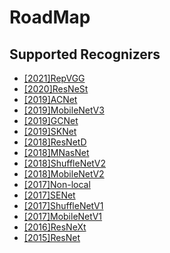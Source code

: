
# RoadMap

## Supported Recognizers

* [[2021]RepVGG](https://arxiv.org/abs/2101.03697)
* [[2020]ResNeSt](https://arxiv.org/abs/2004.08955)
* [[2019]ACNet](https://arxiv.org/abs/1908.03930)
* [[2019]MobileNetV3](https://arxiv.org/abs/1905.02244)
* [[2019]GCNet](https://arxiv.org/abs/1904.11492)
* [[2019]SKNet](https://arxiv.org/abs/1903.06586)
* [[2018]ResNetD](https://arxiv.org/abs/1812.01187)
* [[2018]MNasNet](https://arxiv.org/abs/1807.11626)
* [[2018]ShuffleNetV2](https://arxiv.org/abs/1807.11164)
* [[2018]MobileNetV2](https://arxiv.org/abs/1801.04381)
* [[2017]Non-local](https://arxiv.org/abs/1711.07971)
* [[2017]SENet](https://arxiv.org/abs/1709.01507)
* [[2017]ShuffleNetV1](https://arxiv.org/abs/1707.01083)
* [[2017]MobileNetV1](https://arxiv.org/abs/1704.04861)
* [[2016]ResNeXt](https://arxiv.org/abs/1611.05431)
* [[2015]ResNet](https://arxiv.org/abs/1512.03385)